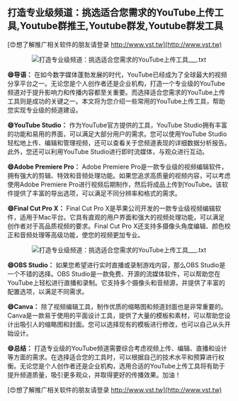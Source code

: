 ## **打造专业级频道：挑选适合您需求的YouTube上传工具,Youtube群推王,Youtube群发,Youtube群发工具**

[😍想了解推广相关软件的朋友请登录 http://www.vst.tw](http://www.vst.tw)

 <center><img src="https://vst.tw/MP4/tuiguang/png/4.png" alt="打造专业级频道：挑选适合您需求的YouTube上传工具___.txt"></center>

**😄导语：**
在如今数字媒体蓬勃发展的时代，YouTube已经成为了全球最大的视频分享平台之一。无论您是个人创作者还是企业机构，打造一个专业级的YouTube频道对于提升影响力和传播内容都至关重要。而选择适合您需求的YouTube上传工具则是成功的关键之一。本文将为您介绍一些常用的YouTube上传工具，帮助您实现专业级的频道建设。

**😄YouTube Studio：**
作为YouTube官方提供的工具，YouTube Studio拥有丰富的功能和易用的界面，可以满足大部分用户的需求。您可以使用YouTube Studio轻松地上传、编辑和管理视频，还可以查看关于您频道表现的详细数据分析报告。此外，您还可以利用YouTube Studio进行即时流媒体，与观众进行互动。

**😄Adobe Premiere Pro：**
Adobe Premiere Pro是一款专业级的视频编辑软件，拥有强大的剪辑、特效和音频处理功能。如果您追求高质量的视频内容，可以考虑使用Adobe Premiere Pro进行视频后期制作，然后将成品上传到YouTube。该软件提供了丰富的导出选项，可以满足不同分辨率和格式的需求。

**😄Final Cut Pro X：**
Final Cut Pro X是苹果公司开发的一款专业级视频编辑软件，适用于Mac平台。它具有直观的用户界面和强大的视频处理功能，可以满足创作者对于高品质视频的要求。Final Cut Pro X还支持多摄像头角度编辑、颜色校正和音频处理等高级功能，使您的视频更加专业。

 <center><img src="https://vst.tw/MP4/tuiguang/png/7.png" alt="打造专业级频道：挑选适合您需求的YouTube上传工具___.txt"></center>

**😄OBS Studio：**
如果您希望进行实时直播或录制游戏内容，那么OBS Studio是一个不错的选择。OBS Studio是一款免费、开源的流媒体软件，可以帮助您在YouTube上轻松进行直播和录制。它支持多个摄像头和音频源，并提供了丰富的配置选项，以满足不同需求。

**😄Canva：**
除了视频编辑工具，制作优质的缩略图和频道封面也是非常重要的。Canva是一款易于使用的平面设计工具，提供了大量的模板和素材，可以帮助您设计出吸引人的缩略图和封面。您可以选择现有的模板进行修改，也可以自己从头开始设计。

**😄总结：**
打造专业级的YouTube频道需要综合考虑视频上传、编辑、直播和设计等方面的需求。在选择适合您的工具时，可以根据自己的技术水平和预算进行权衡。无论您是个人创作者还是企业机构，选用合适的YouTube上传工具将有助于提升频道质量，吸引更多观众，并取得更好的传播效果。加油！

[😍想了解推广相关软件的朋友请登录 http://www.vst.tw](http://www.vst.tw)



